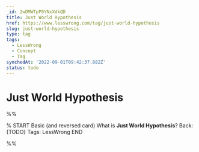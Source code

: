 ```yaml
---
_id: 2wDMWTpP8YNxXdkQD
title: Just World Hypothesis
href: https://www.lesswrong.com/tag/just-world-hypothesis
slug: just-world-hypothesis
type: tag
tags:
  - LessWrong
  - Concept
  - Tag
synchedAt: '2022-09-01T09:42:37.882Z'
status: todo
---
```


# Just World Hypothesis


%%

% START
Basic (and reversed card)
What is **Just World Hypothesis**?
Back: {TODO}
Tags: LessWrong
END

%%
	
